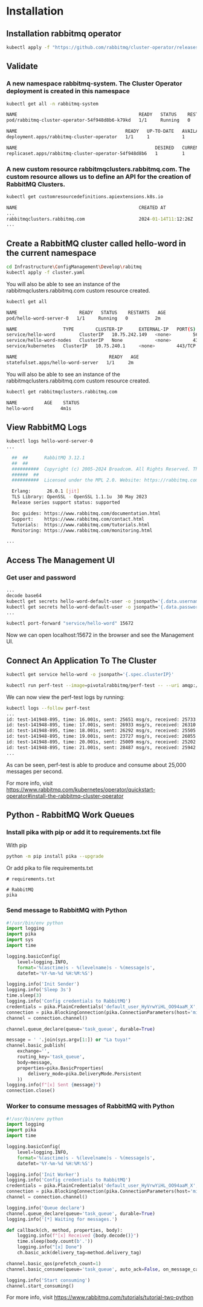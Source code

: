 # Installation

## Installation rabbitmq operator

```bash
kubectl apply -f "https://github.com/rabbitmq/cluster-operator/releases/latest/download/cluster-operator.yml"
```

## Validate

### A new namespace rabbitmq-system. The Cluster Operator deployment is created in this namespace

```bash
kubectl get all -n rabbitmq-system

NAME                                             READY   STATUS    RESTARTS   AGE
pod/rabbitmq-cluster-operator-54f948d8b6-k79kd   1/1     Running   0          2m10s

NAME                                        READY   UP-TO-DATE   AVAILABLE   AGE
deployment.apps/rabbitmq-cluster-operator   1/1     1            1           2m10s

NAME                                                   DESIRED   CURRENT   READY   AGE
replicaset.apps/rabbitmq-cluster-operator-54f948d8b6   1         1         1       2m10s
```

### A new custom resource rabbitmqclusters.rabbitmq.com. The custom resource allows us to define an API for the creation of RabbitMQ Clusters.

```cmd
kubectl get customresourcedefinitions.apiextensions.k8s.io

NAME                                             CREATED AT
...
rabbitmqclusters.rabbitmq.com                    2024-01-14T11:12:26Z
...
```

## Create a RabbitMQ cluster called hello-word in the current namespace

```bash
cd Infrastructure\ConfigManagement\Develop\rabitmq
kubectl apply -f cluster.yaml
```

You will also be able to see an instance of the rabbitmqclusters.rabbitmq.com custom resource created.

```bash
kubectl get all

NAME                       READY   STATUS    RESTARTS   AGE
pod/hello-word-server-0   1/1     Running   0          2m

NAME                 TYPE        CLUSTER-IP      EXTERNAL-IP   PORT(S)              AGE
service/hello-word         ClusterIP   10.75.242.149   <none>        5672/TCP,15672/TCP   2m
service/hello-word-nodes   ClusterIP   None            <none>        4369/TCP,25672/TCP   2m
service/kubernetes   ClusterIP   10.75.240.1     <none>        443/TCP              4h1m

NAME                                  READY   AGE
statefulset.apps/hello-word-server   1/1     2m
```

You will also be able to see an instance of the rabbitmqclusters.rabbitmq.com custom resource created.

```bash
kubectl get rabbitmqclusters.rabbitmq.com

NAME          AGE    STATUS
hello-word          4m1s
```

## View RabbitMQ Logs

```bash
kubectl logs hello-word-server-0
...

  ##  ##      RabbitMQ 3.12.1
  ##  ##
  ##########  Copyright (c) 2005-2024 Broadcom. All Rights Reserved. The term "Broadcom" refers to Broadcom Inc. and/or its subsidiaries.
  ######  ##
  ##########  Licensed under the MPL 2.0. Website: https://rabbitmq.com

  Erlang:      26.0.1 [jit]
  TLS Library: OpenSSL - OpenSSL 1.1.1u  30 May 2023
  Release series support status: supported

  Doc guides: https://www.rabbitmq.com/documentation.html
  Support:    https://www.rabbitmq.com/contact.html
  Tutorials:  https://www.rabbitmq.com/tutorials.html
  Monitoring: https://www.rabbitmq.com/monitoring.html

...
```

## Access The Management UI

### Get user and password

```bash
...
decode base64
kubectl get secrets hello-word-default-user -o jsonpath='{.data.username}'
kubectl get secrets hello-word-default-user -o jsonpath='{.data.password}'
...

kubectl port-forward "service/hello-word" 15672
```

Now we can open localhost:15672 in the browser and see the Management UI. 

## Connect An Application To The Cluster

```bash
kubectl get service hello-word -o jsonpath='{.spec.clusterIP}'

kubectl run perf-test --image=pivotalrabbitmq/perf-test -- --uri amqp://{username}:{password}@{clusterIP}
```

We can now view the perf-test logs by running:

```bash
kubectl logs --follow perf-test
...
id: test-141948-895, time: 16.001s, sent: 25651 msg/s, received: 25733 msg/s, min/median/75th/95th/99th consumer latency: 1346110/1457130/1495463/1529703/1542172 µs
id: test-141948-895, time: 17.001s, sent: 26933 msg/s, received: 26310 msg/s, min/median/75th/95th/99th consumer latency: 1333807/1411182/1442417/1467869/1483273 µs
id: test-141948-895, time: 18.001s, sent: 26292 msg/s, received: 25505 msg/s, min/median/75th/95th/99th consumer latency: 1329488/1428657/1455482/1502191/1518218 µs
id: test-141948-895, time: 19.001s, sent: 23727 msg/s, received: 26055 msg/s, min/median/75th/95th/99th consumer latency: 1355788/1450757/1480030/1514469/1531624 µs
id: test-141948-895, time: 20.001s, sent: 25009 msg/s, received: 25202 msg/s, min/median/75th/95th/99th consumer latency: 1327462/1447157/1474394/1509857/1521303 µs
id: test-141948-895, time: 21.001s, sent: 28487 msg/s, received: 25942 msg/s, min/median/75th/95th/99th consumer latency: 1350527/1454599/1490094/1519461/1531042 µs
...
```

As can be seen, perf-test is able to produce and consume about 25,000 messages per second.

For more info, visit <https://www.rabbitmq.com/kubernetes/operator/quickstart-operator#install-the-rabbitmq-cluster-operator>

## Python - RabbitMQ Work Queues

### Install pika with pip or add it to requirements.txt file

With pip

```bash
python -m pip install pika --upgrade
```

Or add pika to file requirements.txt

```text
# requirements.txt

# RabbitMQ
pika
```

### Send message to RabbitMQ with Python

```Python
#!/usr/bin/env python
import logging
import pika
import sys
import time

logging.basicConfig(
    level=logging.INFO,
    format='%(asctime)s - %(levelname)s - %(message)s',
    datefmt='%Y-%m-%d %H:%M:%S')

logging.info('Init Sender')
logging.info('Sleep 3s')
time.sleep(3)
logging.info('Config credentials to RabbitMQ')
credentials = pika.PlainCredentials('default_user_HyVrwYiHL_OO94aaM_X', 'nV0c9NekNaRY7SJ8R-q4Qr3rntx1FBW2')
connection = pika.BlockingConnection(pika.ConnectionParameters(host='mide.default.svc.cluster.local', credentials=credentials))
channel = connection.channel()

channel.queue_declare(queue='task_queue', durable=True)

message = ' '.join(sys.argv[1:]) or "La tuya!"
channel.basic_publish(
    exchange='',
    routing_key='task_queue',
    body=message,
    properties=pika.BasicProperties(
        delivery_mode=pika.DeliveryMode.Persistent
    ))
logging.info(f"[x] Sent {message}")
connection.close()
```

### Worker to consume messages of RabbitMQ with Python

```Python
#!/usr/bin/env python
import logging
import pika
import time

logging.basicConfig(
    level=logging.INFO,
    format='%(asctime)s - %(levelname)s - %(message)s',
    datefmt='%Y-%m-%d %H:%M:%S')

logging.info('Init Worker')
logging.info('Config credentials to RabbitMQ')
credentials = pika.PlainCredentials('default_user_HyVrwYiHL_OO94aaM_X', 'nV0c9NekNaRY7SJ8R-q4Qr3rntx1FBW2')
connection = pika.BlockingConnection(pika.ConnectionParameters(host='mide.default.svc.cluster.local', credentials=credentials))
channel = connection.channel()

logging.info('Queue declare')
channel.queue_declare(queue='task_queue', durable=True)
logging.info('[*] Waiting for messages.')

def callback(ch, method, properties, body):
    logging.info(f"[x] Received {body.decode()}")
    time.sleep(body.count(b'.'))
    logging.info("[x] Done")
    ch.basic_ack(delivery_tag=method.delivery_tag)

channel.basic_qos(prefetch_count=1)
channel.basic_consume(queue='task_queue', auto_ack=False, on_message_callback=callback)

logging.info('Start consuming')
channel.start_consuming()
```

For more info, visit <https://www.rabbitmq.com/tutorials/tutorial-two-python>
